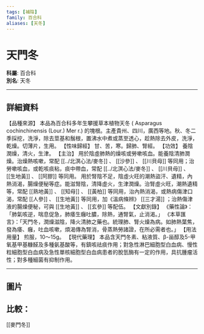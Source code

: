```yaml
---
tags: [補陰]
family: 百合科
aliases: [天冬]
---
```


# 天門冬

**科屬**: 百合科  
**別名**: 天冬  

---

## 詳細資料
【品種來源】
本品為百合科多年生攀援草本植物天冬 (
Asparagus cochinchinensis
(Lour.) Mer r.) 的塊根。主產貴州、四川，廣西等地。秋、冬二季採挖，洗淨，除去莖基和鬚根，置沸水中煮或蒸至透心，趁熱除去外皮，洗淨，乾燥。切薄片，生用。
【性味歸經】
甘、苦，寒。歸肺、腎經。
【功效】
養陰潤燥，清火，生津。
【主治】
用於陰虛肺熱的燥咳或勞嗽咳血。能養陰清肺潤燥。治燥熱咳嗽，常配 [[../北溟心法/麥冬]] 、 [[沙參]] 、 [[川貝母]] 等同用；治勞嗽咳血，或乾咳痰粘，痰中帶血，常配 [[../北溟心法/麥冬]] 、 [[川貝母]] 、 [[生地黃]] 、 [[阿膠]] 等同用。
用於腎陰不足，陰虛火旺的潮熱盜汗、遺精，內熱消渴，腸燥便秘等症。能滋腎陰，清降虛火，生津潤燥。治腎虛火旺，潮熱遺精等，常配 [[熟地黃]] 、 [[知母]] 、 [[黃柏]] 等同用，治內熱消渴，或熱病傷津口渴，常配 [[人參]] 、 [[生地黃]] 等同用，加《溫病條辨》 [[三才湯]] ；治熱傷津液的腸燥便秘，可與 [[生地黃]] 、 [[玄參]] 等配伍。
【文獻別錄】
《藥性論》：「肺氣咳逆，喘息促急，肺痿生癰吐膿，除熱，通腎氣，止消渴。」
《本草匯言》：「天門冬，潤燥滋陰，降火清肺之藥也。統理肺、腎火燥為病。如肺熱葉焦，發為痿、癰，吐血咳嗽，煩渴傳為腎消，骨蒸熱勞諸證，在所必需者也。」
【用法用量】
煎服，10～15g。
【現代藥理】
本品含天門冬素、粘液質、β-甾醇及5-甲氧基甲基糠醛及多種氨基酸等，有鎮咳祛痰作用；對急性淋巴細胞型白血病、慢性粒細胞型白血病及急性單核細胞型白血病患者的脫氫酶有一定的作用，具抗腫瘤活性；對多種細菌有抑制作用。

---

## 圖片
## 比較：
[[麥門冬]]
